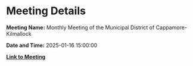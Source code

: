 # Meeting Details

**Meeting Name:** Monthly Meeting of the Municipal District of Cappamore-Kilmallock

**Date and Time:** 2025-01-16 15:00:00

**[Link to Meeting](https://www.limerick.ie/council/whats-on/monthly-meeting-of-the-municipal-district-of-cappamore-kilmallock-21)**
